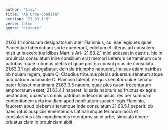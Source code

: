 ```yaml
---
author: "Livy"
title: "Ab Urbe Condita"
section: "21.63.1–5"
verse: false
genre: "history"
---
```


21.63.1.1
consulum designatorum alter Flaminius, cui eae legiones
quae Placentiae hibernabant sorte euenerant, edictum et
litteras ad consulem misit ut is exercitus idibus Martiis Ari-
21.63.2.1
mini adesset in castris. hic in prouincia consulatum inire
consilium erat memori ueterum certaminum cum patribus,
quae tribunus plebis et quae postea consul prius de consulatu
21.63.3.1
qui abrogabatur, dein de triumpho habuerat, inuisus etiam
patribus ob nouam legem, quam Q. Claudius tribunus plebis
aduersus senatum atque uno patrum adiuuante C. Flaminio
tulerat, ne quis senator cuiue senator pater fuisset maritimam
21.63.3.5
nauem, quae plus quam trecentarum amphorarum esset,
21.63.4.1
haberet. id satis habitum ad fructus ex agris uectandos;
quaestus omnis patribus indecorus uisus. res per summam
contentionem acta inuidiam apud nobilitatem suasori legis
Flaminio, fauorem apud plebem alterumque inde consulatum
21.63.5.1
peperit. ob haec ratus auspiciis ementiendis Latinarumque
feriarum mora et consularibus aliis impedimentis retenturos
se in urbe, simulato itinere priuatus clam in prouinciam abiit.